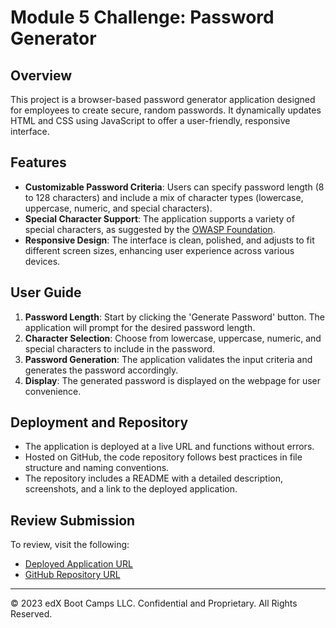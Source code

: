 # Module 5 Challenge: Password Generator

## Overview

This project is a browser-based password generator application designed for employees to create secure, random passwords. It dynamically updates HTML and CSS using JavaScript to offer a user-friendly, responsive interface.

## Features

- **Customizable Password Criteria**: Users can specify password length (8 to 128 characters) and include a mix of character types (lowercase, uppercase, numeric, and special characters).
- **Special Character Support**: The application supports a variety of special characters, as suggested by the [OWASP Foundation](https://www.owasp.org/index.php/Password_special_characters).
- **Responsive Design**: The interface is clean, polished, and adjusts to fit different screen sizes, enhancing user experience across various devices.

## User Guide

1. **Password Length**: Start by clicking the 'Generate Password' button. The application will prompt for the desired password length.
2. **Character Selection**: Choose from lowercase, uppercase, numeric, and special characters to include in the password.
3. **Password Generation**: The application validates the input criteria and generates the password accordingly.
4. **Display**: The generated password is displayed on the webpage for user convenience.

## Deployment and Repository

- The application is deployed at a live URL and functions without errors.
- Hosted on GitHub, the code repository follows best practices in file structure and naming conventions.
- The repository includes a README with a detailed description, screenshots, and a link to the deployed application.

## Review Submission

To review, visit the following:
- [Deployed Application URL](#)
- [GitHub Repository URL](#)

---

© 2023 edX Boot Camps LLC. Confidential and Proprietary. All Rights Reserved.

